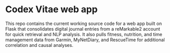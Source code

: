 # Codex Vitae web app
<!-- Actual text -->
This repo contains the current working source code for a web app built on Flask that consolidates digital journal entries from a reMarkable2 account for quick retrieval and NLP analysis. It also pulls fitness, nutrition, and time management data from Garmin, MyNetDiary, and RescueTime for additional correlation and causal analyses.